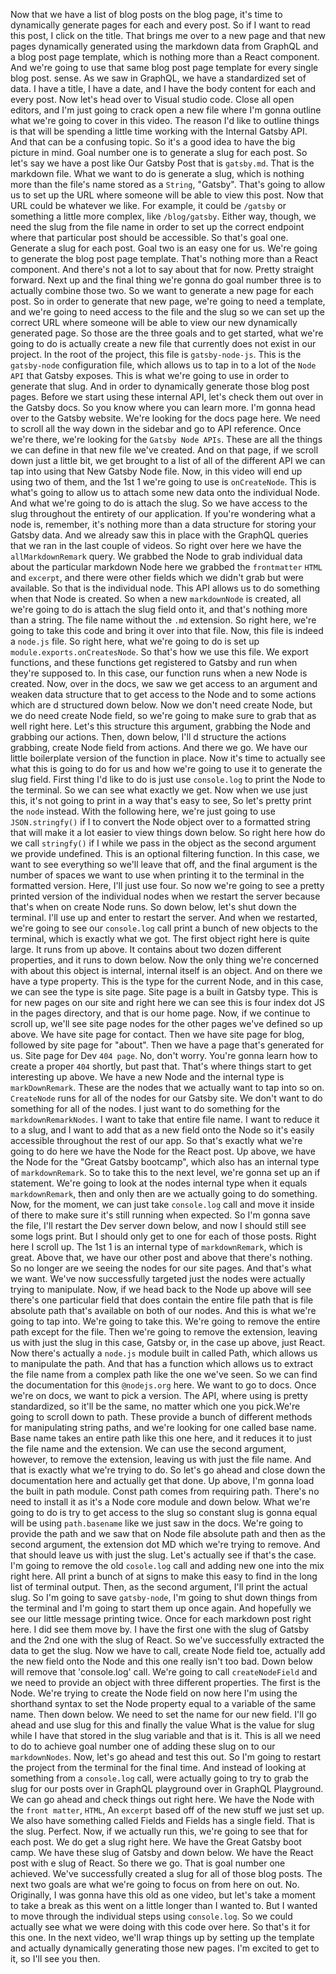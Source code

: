 Now that we have a list of blog posts on the blog page, it's time to dynamically generate pages for each and every post. So if I want to read this post, I click on the title. That brings me over to a new page and that new pages dynamically generated using the markdown data from GraphQL and a blog post page template, which is nothing more than a React component. And we're going to use that same blog post page template for every single blog post. sense. As we saw in GraphQL, we have a standardized set of data. I have a title, I have a date, and I have the body content for each and every post. Now let's head over to Visual studio code. Close all open editors, and I'm just going to crack open a new file where I'm gonna outline what we're going to cover in this video. The reason I'd like to outline things is that will be spending a little time working with the Internal Gatsby API. And that can be a confusing topic. So it's a good idea to have the big picture in mind. Goal number one is to generate a slug for each post. So let's say we have a post like Our Gatsby Post that is `gatsby.md`. That is the markdown file. What we want to do is generate a slug, which is nothing more than the file's name stored as a `String`, "Gatsby". That's going to allow us to set up the URL where someone will be able to view this post. Now that URL could be whatever we like. For example, it could be `/gatsby` or something a little more complex, like `/blog/gatsby`. Either way, though, we need the slug from the file name in order to set up the correct endpoint where that particular post should be accessible. So that's goal one. Generate a slug for each post. Goal two is an easy one for us. We're going to generate the blog post page template. That's nothing more than a React component. And there's not a lot to say about that for now. Pretty straight forward. Next up and the final thing we're gonna do goal number three is to actually combine those two. So we want to generate a new page for each post. So in order to generate that new page, we're going to need a template, and we're going to need access to the file and the slug so we can set up the correct URL where someone will be able to view our new dynamically generated page. So those are the three goals and to get started, what we're going to do is actually create a new file that currently does not exist in our project. In the root of the project, this file is `gatsby-node-js`. This is the `gatsby-node` configuration file, which allows us to tap in to a lot of the `Node API` that Gatsby exposes. This is what we're going to use in order to generate that slug. And in order to dynamically generate those blog post pages. Before we start using these internal API, let's check them out over in the Gatsby docs. So you know where you can learn more. I'm gonna head over to the Gatsby website. We're looking for the docs page here. We need to scroll all the way down in the sidebar and go to API reference. Once we're there, we're looking for the `Gatsby Node APIs`. These are all the things we can define in that new file we've created. And on that page, if we scroll down just a little bit, we get brought to a list of all of the different API we can tap into using that New Gatsby Node file. Now, in this video will end up using two of them, and the 1st 1 we're going to use is `onCreateNode`. This is what's going to allow us to attach some new data onto the individual Node. And what we're going to do is attach the slug. So we have access to the slug throughout the entirety of our application. If you're wondering what a node is, remember, it's nothing more than a data structure for storing your Gatsby data. And we already saw this in place with the GraphQL queries that we ran in the last couple of videos. So right over here we have the `allMarkdownRemark` query. We grabbed the Node to grab individual data about the particular markdown Node here we grabbed the `frontmatter` `HTML` and `excerpt`, and there were other fields which we didn't grab but were available. So that is the individual node. This API allows us to do something when that Node is created. So when a new `markdownNode` is created, all we're going to do is attach the slug field onto it, and that's nothing more than a string. The file name without the `.md` extension. So right here, we're going to take this code and bring it over into that file. Now, this file is indeed a `node.js` file. So right here, what we're going to do is set up `module.exports.onCreatesNode`. So that's how we use this file. We export functions, and these functions get registered to Gatsby and run when they're supposed to. In this case, our function runs when a new Node is created. Now, over in the docs, we saw we get access to an argument and weaken data structure that to get access to the Node and to some actions which are d structured down below. Now we don't need create Node, but we do need create Node field, so we're going to make sure to grab that as well right here. Let's this structure this argument, grabbing the Node and grabbing our actions. Then, down below, I'll d structure the actions grabbing, create Node field from actions. And there we go. We have our little boilerplate version of the function in place. Now it's time to actually see what this is going to do for us and how we're going to use it to generate the slug field. First thing I'd like to do is just use `console.log` to print the Node to the terminal. So we can see what exactly we get. Now when we use just this, it's not going to print in a way that's easy to see, So let's pretty print the `node` instead. With the following here, we're just going to use `JSON.stringfy()` if I to convert the Node object over to a formatted string that will make it a lot easier to view things down below. So right here how do we call `stringfy()` if I while we pass in the object as the second argument we provide undefined. This is an optional filtering function. In this case, we want to see everything so we'll leave that off, and the final argument is the number of spaces we want to use when printing it to the terminal in the formatted version. Here, I'll just use four. So now we're going to see a pretty printed version of the individual nodes when we restart the server because that's when on create Node runs. So down below, let's shut down the terminal. I'll use up and enter to restart the server. And when we restarted, we're going to see our `console.log` call print a bunch of new objects to the terminal, which is exactly what we got. The first object right here is quite large. It runs from up above. It contains about two dozen different properties, and it runs to down below. Now the only thing we're concerned with about this object is internal, internal itself is an object. And on there we have a type property. This is the type for the current Node, and in this case, we can see the type is site page. Site page is a built in Gatsby type. This is for new pages on our site and right here we can see this is four index dot JS in the pages directory, and that is our home page. Now, if we continue to scroll up, we'll see site page nodes for the other pages we've defined so up above. We have site page for contact. Then we have site page for blog, followed by site page for "about". Then we have a page that's generated for us. Site page for Dev `404 page`. No, don't worry. You're gonna learn how to create a proper `404` shortly, but past that. That's where things start to get interesting up above. We have a new Node and the internal type is `markDownRemark`. These are the nodes that we actually want to tap into so on. `CreateNode` runs for all of the nodes for our Gatsby site. We don't want to do something for all of the nodes. I just want to do something for the `markdownRemarkNodes`. I want to take that entire file name. I want to reduce it to a slug, and I want to add that as a new field onto the Node so it's easily accessible throughout the rest of our app. So that's exactly what we're going to do here we have the Node for the React post. Up above, we have the Node for the "Great Gatsby bootcamp", which also has an internal type of `markdownRemark`. So to take this to the next level, we're gonna set up an if statement. We're going to look at the nodes internal type when it equals `markdownRemark`, then and only then are we actually going to do something. Now, for the moment, we can just take `console.log` call and move it inside of there to make sure it's still running when expected. So I'm gonna save the file, I'll restart the Dev server down below, and now I should still see some logs print. But I should only get to one for each of those posts. Right here I scroll up. The 1st 1 is an internal type of `markdownRemark`, which is great. Above that, we have our other post and above that there's nothing. So no longer are we seeing the nodes for our site pages. And that's what we want. We've now successfully targeted just the nodes were actually trying to manipulate. Now, if we head back to the Node up above will see there's one particular field that does contain the entire file path that is file absolute path that's available on both of our nodes. And this is what we're going to tap into. We're going to take this. We're going to remove the entire path except for the file. Then we're going to remove the extension, leaving us with just the slug in this case, Gatsby or, in the case up above, just React. Now there's actually a `node.js` module built in called Path, which allows us to manipulate the path. And that has a function which allows us to extract the file name from a complex path like the one we've seen. So we can find the documentation for this `@nodejs.org` here. We want to go to docs. Once we're on docs, we want to pick a version. The API, where using is pretty standardized, so it'll be the same, no matter which one you pick.We're going to scroll down to path. These provide a bunch of different methods for manipulating string paths, and we're looking for one called base name. Base name takes an entire path like this one here, and it reduces it to just the file name and the extension. We can use the second argument, however, to remove the extension, leaving us with just the file name. And that is exactly what we're trying to do. So let's go ahead and close down the documentation here and actually get that done. Up above, I'm gonna load the built in path module. Const path comes from requiring path. There's no need to install it as it's a Node core module and down below. What we're going to do is try to get access to the slug so constant slug is gonna equal will be using `path.basename` like we just saw in the docs. We're going to provide the path and we saw that on Node file absolute path and then as the second argument, the extension dot MD which we're trying to remove. And that should leave us with just the slug. Let's actually see if that's the case. I'm going to remove the old `cosole.log` call and adding new one into the mix right here. All print a bunch of at signs to make this easy to find in the long list of terminal output. Then, as the second argument, I'll print the actual slug. So I'm going to save `gatsby-node`, I'm going to shut down things from the terminal and I'm going to start them up once again. And hopefully we see our little message printing twice. Once for each markdown post right here. I did see them move by. I have the first one with the slug of Gatsby and the 2nd one with the slug of React. So we've successfully extracted the data to get the slug. Now we have to call, create Node field toe, actually add the new field onto the Node and this one really isn't too bad. Down below will remove that 'console.log' call. We're going to call `createNodeField` and we need to provide an object with three different properties. The first is the Node. We're trying to create the Node field on now here I'm using the shorthand syntax to set the Node property equal to a variable of the same name. Then down below. We need to set the name for our new field. I'll go ahead and use slug for this and finally the value What is the value for slug while I have that stored in the slug variable and that is it. This is all we need to do to achieve goal number one of adding these slug on to our `markdownNodes`. Now, let's go ahead and test this out. So I'm going to restart the project from the terminal for the final time. And instead of looking at something from a `console.log` call, were actually going to try to grab the slug for our posts over in GraphQL playground over in GraphQL Playground. We can go ahead and check things out right here. We have the Node with the `front matter`, `HTML`, An `excerpt` based off of the new stuff we just set up. We also have something called Fields and Fields has a single field. That is the slug. Perfect. Now, if we actually run this, we're going to see that for each post. We do get a slug right here. We have the Great Gatsby boot camp. We have these slug of Gatsby and down below. We have the React post with e slug of React. So there we go. That is goal number one achieved. We've successfully created a slug for all of those blog posts. The next two goals are what we're going to focus on from here on out. No. Originally, I was gonna have this old as one video, but let's take a moment to take a break as this went on a little longer than I wanted to. But I wanted to move through the individual steps using `console.log`. So we could actually see what we were doing with this code over here. So that's it for this one. In the next video, we'll wrap things up by setting up the template and actually dynamically generating those new pages. I'm excited to get to it, so I'll see you then.
